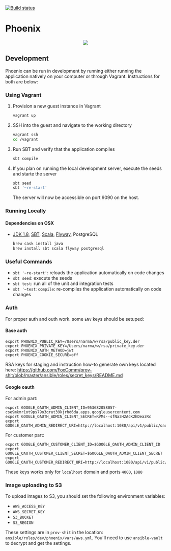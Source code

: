 [![Build status](https://badge.buildkite.com/20bc913b3e06b49544cd4354c92f675bdfd0cf93f5a4640d3e.svg)](https://buildkite.com/foxcommerce/phoenix-scala)

# Phoenix

<p align="center">
  <img src="http://images2.alphacoders.com/451/451370.jpg">
</p>

## Development

Phoenix can be run in development by running either running the application natively on your computer or through Vagrant. Instructions for both are below:

### Using Vagrant

1. Provision a new guest instance in Vagrant

    ```bash
    vagrant up
    ```

2. SSH into the guest and navigate to the working directory

    ```bash
    vagrant ssh
    cd /vagrant
    ```

3. Run SBT and verify that the application compiles

    ```bash
    sbt compile
    ```

4. If you plan on running the local development server, execute the seeds and starte the server

    ```bash
    sbt seed
    sbt '~re-start'
    ```

    The server will now be accessible on port 9090 on the host.

### Running Locally

#### Dependencies on OSX

- [JDK 1.8](http://www.oracle.com/technetwork/java/javase/downloads/jdk8-downloads-2133151.html), [SBT](http://www.scala-sbt.org/), [Scala](http://www.scala-lang.org/), [Flyway](http://flywaydb.org/getstarted/), PostgreSQL

    ```bash
    brew cask install java
    brew install sbt scala flyway postgresql
    ```

### Useful Commands  

- `sbt '~re-start'`: reloads the application automatically on code changes
- `sbt seed`: execute the seeds
- `sbt test`: run all of the unit and integration tests
- `sbt '~test:compile`: re-compiles the application automatically on code changes

### Auth

For proper auth and outh work. some `ENV` keys should be setuped:

#### Base auth

```
export PHOENIX_PUBLIC_KEY=/Users/narma/w/rsa/public_key.der
export PHOENIX_PRIVATE_KEY=/Users/narma/w/rsa/private_key.der
export PHOENIX_AUTH_METHOD=jwt
export PHOENIX_COOKIE_SECURE=off
```

RSA keys for staging and instruction how-to generate own keys located here:
https://github.com/FoxComm/prov-shit/blob/master/ansible/roles/secret_keys/README.md

#### Google oauth

For admin part:
```
export GOOGLE_OAUTH_ADMIN_CLIENT_ID=953682058057-cse9mkmr1ot9ps79o3qrut39kjrhd6da.apps.googleusercontent.com
export GOOGLE_OAUTH_ADMIN_CLIENT_SECRET=RVMs--sfNa3H2AcK2hDeazRc
export GOOGLE_OAUTH_ADMIN_REDIRECT_URI=http://localhost:1080/api/v1/public/oauth2callback/google/admin
```

For customer part:
```
export GOOGLE_OAUTH_CUSTOMER_CLIENT_ID=$GOOGLE_OAUTH_ADMIN_CLIENT_ID
export GOOGLE_OAUTH_CUSTOMER_CLIENT_SECRET=$GOOGLE_OAUTH_ADMIN_CLIENT_SECRET
export GOOGLE_OAUTH_CUSTOMER_REDIRECT_URI=http://localhost:1080/api/v1/public/oauth2callback/google/customer
```

These keys works only for `localhost` domain and ports `4000`, `1080`

### Image uploading to S3

To upload images to S3, you should set the following environment variables:

- `AWS_ACCESS_KEY`
- `AWS_SECRET_KEY`
- `S3_BUCKET`
- `S3_REGION`

These settings are in `prov-shit` in the location: `ansible/roles/dev/phoenix/vars/aws.yml`. You'll need to use `ansible-vault` to decrypt and get the settings.
